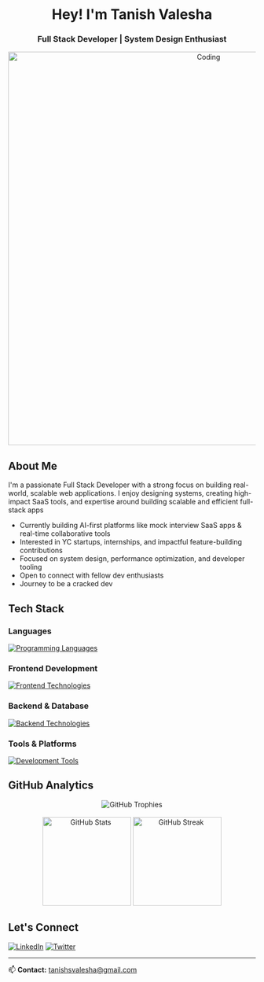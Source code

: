 <h1 align="center">Hey! I'm Tanish Valesha</h1>
<h3 align="center">Full Stack Developer | System Design Enthusiast</h3>

<div align="center">
  <img alt="Coding" width="800" src="https://64.media.tumblr.com/13d2c753eed929097cc13bbb1d3e482c/67441800327766fc-96/s1920x1080/fe67f6e7feaaf682aa84cd0280cbb4eed24e9dea.gif">
</div>

## About Me

I'm a passionate Full Stack Developer with a strong focus on building real-world, scalable web applications. I enjoy designing systems, creating high-impact SaaS tools, and expertise around building scalable and efficient full-stack apps

- Currently building AI-first platforms like mock interview SaaS apps & real-time collaborative tools
- Interested in YC startups, internships, and impactful feature-building contributions
- Focused on system design, performance optimization, and developer tooling
- Open to connect with fellow dev enthusiasts
- Journey to be a cracked dev

## Tech Stack

### Languages
<p align="left">
  <a href="https://skillicons.dev">
    <img src="https://skillicons.dev/icons?i=cpp,java,js,ts" alt="Programming Languages"/>
  </a>
</p>

### Frontend Development
<p align="left">
  <a href="https://skillicons.dev">
    <img src="https://skillicons.dev/icons?i=react,nextjs,html,css,tailwind" alt="Frontend Technologies"/>
  </a>
</p>

### Backend & Database
<p align="left">
  <a href="https://skillicons.dev">
    <img src="https://skillicons.dev/icons?i=nodejs,express,postgresql,mysql,mongodb,prisma,firebase" alt="Backend Technologies"/>
  </a>
</p>

### Tools & Platforms
<p align="left">
  <a href="https://skillicons.dev">
    <img src="https://skillicons.dev/icons?i=git,github,postman,vercel,docker,vscode,figma,railway" alt="Development Tools"/>
  </a>
</p>


## GitHub Analytics

<div align="center">
  <img src="https://github-profile-trophy.vercel.app/?username=TanishValesha&theme=nord&column=7&margin-w=15&margin-h=15" alt="GitHub Trophies" />
</div>

<br/>

<div align="center">
  <img height="180em" src="https://github-readme-stats.vercel.app/api?username=TanishValesha&show_icons=true&theme=nord&hide_border=true&count_private=true" alt="GitHub Stats"/>
  <img height="180em" src="https://github-readme-streak-stats.herokuapp.com/?user=TanishValesha&theme=nord&hide_border=true" alt="GitHub Streak"/>
</div>


## Let's Connect

<p align="left">
  <a href="https://www.linkedin.com/in/tanish-valesha-40a7751b0/"><img src="https://img.shields.io/badge/LinkedIn-0077B5?style=for-the-badge&logo=linkedin&logoColor=white" alt="LinkedIn"/></a>
  <a href="https://x.com/tanish_valesha"><img src="https://img.shields.io/badge/Twitter-1DA1F2?style=for-the-badge&logo=twitter&logoColor=white" alt="Twitter"/></a>
</p>

---

📫 **Contact:** tanishsvalesha@gmail.com
